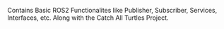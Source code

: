 Contains Basic ROS2 Functionalites like Publisher, Subscriber, Services, Interfaces, etc. Along with the Catch All Turtles Project.

